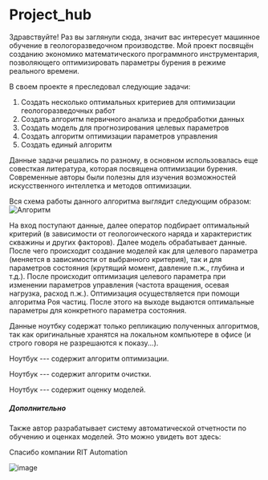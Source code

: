 # Project_hub
Здравствуйте! Раз вы заглянули сюда, значит вас интересует машинное обучение в геологоразведочном производстве. Мой проект посвящён созданию экономико математического программного инструментария, позволяющего оптимизировать параметры бурения в режиме реального времени.

В своем проекте я преследовал  следующие задачи: 
1. Создать несколько оптимальных критериев для оптимизации геологоразведочных работ
2. Создать алгоритм первичного анализа и предобработки данных 
3. Создать модель для прогнозирования целевых параметров 
4. Создать алгоритм оптимизации параметров управления 
5. Создать единый алгоритм

Данные задачи решались по разному, в основном использовалась еще совесткая литература, которая посвящена оптимизации бурения. Современные авторы были полезны для изучения возможностей искусственного интеллетка и методов оптимизации. 

Вся схема работы данного алгоритма выглядит следующим образом:
![Алгоритм](https://github.com/Vladimir-Dimitrov-Ngu/Project_hub/assets/84929000/3580d196-0f61-4f59-ae31-6cf84b5adbcc)

На вход поступают данные, далее оператор подбирает оптимальный критерий (в зависимости от геологоического наряда и характеристик скважины и других факторов). Далее модель обрабатывает данные. После чего происходит создание моделей как для целевого параметра (меняется в зависимости от выбранного критерия), так и для параметров состояния (крутящий момент, давление п.ж., глубина и т.д.). После происходит оптимизация целевого параметра при изменении параметров управления (частота вращения, осевая нагрузка, расход п.ж.). Оптимизация осуществляется при помощи алгоритма Роя частиц. После этого на выходе выдаются оптимальные параметры для конкретного параметра состояния.

Данные ноутбку содержат только репликацию полученных алгоритмов, так как оригинальные хранятся на локальном компьютере в офисе (и строго говоря не разрешаются к показу...).

Ноутбук --- содержит алгоритм оптимизации. 

Ноутбук --- содержит алгоритм очистки.

Ноутбук --- содержит оценку моделей.

##### Дополнительно
Также автор разрабатывает систему автоматической отчетности по обучению и оценках моделей. Это можно увидеть вот здесь: 

Спасибо компании RIT Automation 

![image](https://github.com/Vladimir-Dimitrov-Ngu/Project_hub/assets/84929000/0440ebc5-362c-4e04-83ac-1c6f36e8dd8a)



